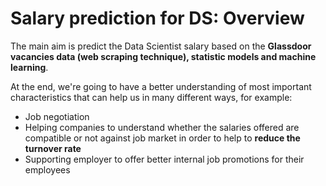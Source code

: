 # Salary prediction for DS: Overview

The main aim is predict the Data Scientist salary based on the **Glassdoor vacancies data (web scraping technique), statistic models and machine learning**.

At the end, we're going to have a better understanding of most important characteristics that can help us in many different ways, for example:

* Job negotiation
* Helping companies to understand whether the salaries offered are compatible or not against job market in order to help to **reduce the turnover rate**
* Supporting employer to offer better internal job promotions for their employees

